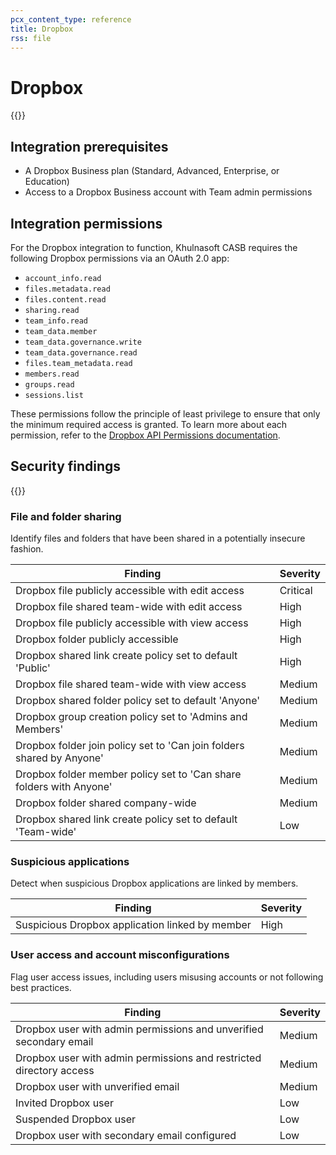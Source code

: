 ```yaml
---
pcx_content_type: reference
title: Dropbox
rss: file
---
```


# Dropbox

{{<render file="casb/_integration-description.md" withParameters="Dropbox;;Dropbox account">}}

## Integration prerequisites

- A Dropbox Business plan (Standard, Advanced, Enterprise, or Education)
- Access to a Dropbox Business account with Team admin permissions

## Integration permissions

For the Dropbox integration to function, Khulnasoft CASB requires the following Dropbox permissions via an OAuth 2.0 app:

- `account_info.read`
- `files.metadata.read`
- `files.content.read`
- `sharing.read`
- `team_info.read`
- `team_data.member`
- `team_data.governance.write`
- `team_data.governance.read`
- `files.team_metadata.read`
- `members.read`
- `groups.read`
- `sessions.list`

These permissions follow the principle of least privilege to ensure that only the minimum required access is granted. To learn more about each permission, refer to the [Dropbox API Permissions documentation](https://developers.dropbox.com/oauth-guide#dropbox-api-permissions).

## Security findings

{{<render file="casb/_security-findings.md" withParameters="Dropbox;;dropbox">}}

### File and folder sharing

Identify files and folders that have been shared in a potentially insecure fashion.

| Finding                                                               | Severity |
| --------------------------------------------------------------------- | -------- |
| Dropbox file publicly accessible with edit access                     | Critical |
| Dropbox file shared team-wide with edit access                        | High     |
| Dropbox file publicly accessible with view access                     | High     |
| Dropbox folder publicly accessible                                    | High     |
| Dropbox shared link create policy set to default 'Public'             | High     |
| Dropbox file shared team-wide with view access                        | Medium   |
| Dropbox shared folder policy set to default 'Anyone'                  | Medium   |
| Dropbox group creation policy set to 'Admins and Members'             | Medium   |
| Dropbox folder join policy set to 'Can join folders shared by Anyone' | Medium   |
| Dropbox folder member policy set to 'Can share folders with Anyone'   | Medium   |
| Dropbox folder shared company-wide                                    | Medium   |
| Dropbox shared link create policy set to default 'Team-wide'          | Low      |

### Suspicious applications

Detect when suspicious Dropbox applications are linked by members.

| Finding                                         | Severity |
| ----------------------------------------------- | -------- |
| Suspicious Dropbox application linked by member | High     |

### User access and account misconfigurations

Flag user access issues, including users misusing accounts or not following best practices.

| Finding                                                             | Severity |
| ------------------------------------------------------------------- | -------- |
| Dropbox user with admin permissions and unverified secondary email  | Medium   |
| Dropbox user with admin permissions and restricted directory access | Medium   |
| Dropbox user with unverified email                                  | Medium   |
| Invited Dropbox user                                                | Low      |
| Suspended Dropbox user                                              | Low      |
| Dropbox user with secondary email configured                        | Low      |
